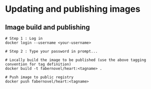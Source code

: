 # Updating and publishing images

## Image build and publishing

```
# Step 1 : Log in
docker login --username <your-username>

# Step 2 : Type your password in prompt...

# Locally build the image to be published (use the above tagging convention for tag definition)
docker build -t fabernovel/heart:<tagname> .

# Push image to public registry
docker push fabernovel/heart:<tagname>
```